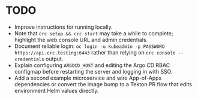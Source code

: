 # TODO

- Improve instructions for running locally.
- Note that `crc setup && crc start` may take a while to complete; highlight the web console URL and admin credentials.
- Document reliable login: `oc login -u kubeadmin -p PASSWORD https://api.crc.testing:6443` rather than relying on `crc console --credentials` output.
- Explain configuring `ARGOCD_HOST` and editing the Argo CD RBAC configmap before restarting the server and logging in with SSO.
- Add a second example microservice and wire App-of-Apps dependencies or convert the image bump to a Tekton PR flow that edits environment Helm values directly.
